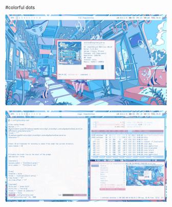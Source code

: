 #colorful dots

![enter image description here](https://github.com/shikikan-neko08/colorful-dots/blob/main/assets/2021-08-18-092420_1360x768_scrot.png)

![enter image description here](https://github.com/shikikan-neko08/colorful-dots/blob/main/assets/2021-08-18-092539_1360x768_scrot.png)


